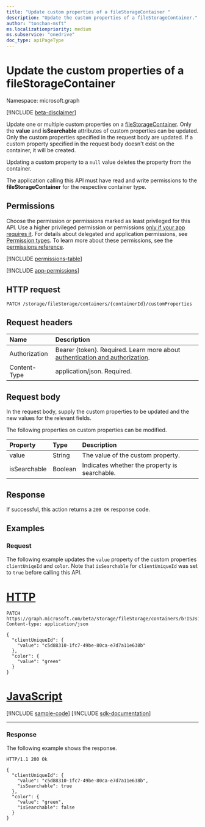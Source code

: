 ```yaml
---
title: "Update custom properties of a fileStorageContainer "
description: "Update the custom properties of a fileStorageContainer."
author: "tonchan-msft"
ms.localizationpriority: medium
ms.subservice: "onedrive"
doc_type: apiPageType
---
```


# Update the custom properties of a fileStorageContainer

Namespace: microsoft.graph

[!INCLUDE [beta-disclaimer](../../includes/beta-disclaimer.md)]

Update one or multiple custom properties on a [fileStorageContainer](../resources/filestoragecontainer.md). Only the **value** and **isSearchable** attributes of custom properties can be updated. Only the custom properties specified in the request body are updated. If a custom property specified in the request body doesn't exist on the container, it will be created. 

Updating a custom property to a `null` value deletes the property from the container.

The application calling this API must have read and write permissions to the **fileStorageContainer** for the respective container type.

## Permissions
Choose the permission or permissions marked as least privileged for this API. Use a higher privileged permission or permissions [only if your app requires it](/graph/permissions-overview#best-practices-for-using-microsoft-graph-permissions). For details about delegated and application permissions, see [Permission types](/graph/permissions-overview#permission-types). To learn more about these permissions, see the [permissions reference](/graph/permissions-reference).

<!-- { "blockType": "permissions", "name": "filestoragecontainer_update_customproperty" } -->
[!INCLUDE [permissions-table](../includes/permissions/filestoragecontainer-update-customproperty-permissions.md)]

[!INCLUDE [app-permissions](../includes/sharepoint-embedded-app-permissions.md)]

## HTTP request

<!-- {
  "blockType": "ignored"
}
-->
``` http
PATCH /storage/fileStorage/containers/{containerId}/customProperties
```

## Request headers
|Name|Description|
|:---|:---|
|Authorization|Bearer {token}. Required. Learn more about [authentication and authorization](/graph/auth/auth-concepts).|
|Content-Type|application/json. Required.|

## Request body
In the request body, supply the custom properties to be updated and the new values for the relevant fields. 

The following properties on custom properties can be modified.

|Property|Type|Description|
|:---|:---|:---|
|value|String|The value of the custom property.|
|isSearchable|Boolean|Indicates whether the property is searchable.|

## Response

If successful, this action returns a `200 OK` response code.

## Examples

### Request
The following example updates the `value` property of the custom properties `clientUniqeId` and `color`. Note that `isSearchable` for `clientUniqueId` was set to `true` before calling this API.
# [HTTP](#tab/http)
<!-- {
  "blockType": "request",
  "name": "update_filestoragecontainer_customproperty"
}
-->
``` http
PATCH https://graph.microsoft.com/beta/storage/fileStorage/containers/b!ISJs1WRro0y0EWgkUYcktDa0mE8zSlFEqFzqRn70Zwp1CEtDEBZgQICPkRbil_5Z/customProperties
Content-type: application/json

{
  "clientUniqueId": {
    "value": "c5d88310-1fc7-49be-80ca-e7d7a11e638b"
  },
  "color": {
    "value": "green"
  }
}
```

# [JavaScript](#tab/javascript)
[!INCLUDE [sample-code](../includes/snippets/javascript/update-filestoragecontainer-customproperty-javascript-snippets.md)]
[!INCLUDE [sdk-documentation](../includes/snippets/snippets-sdk-documentation-link.md)]

---

### Response
The following example shows the response.
<!-- {
  "blockType": "response",
  "truncated": true,
  "@odata.type": "microsoft.graph.fileStorageContainerCustomPropertyDictionary"
}
-->
``` http
HTTP/1.1 200 Ok

{
  "clientUniqueId": {
    "value": "c5d88310-1fc7-49be-80ca-e7d7a11e638b",
    "isSearchable": true
  },
  "color": {
    "value": "green",
    "isSearchable": false
  }
}
```

